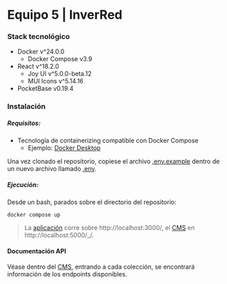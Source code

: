 # Equipo 5 | InverRed

### Stack tecnológico

- Docker v^24.0.0
  - Docker Compose v3.9
- React v^18.2.0
  - Joy UI v^5.0.0-beta.12
  - MUI Icons v^5.14.16
- PocketBase v0.19.4

### Instalación

##### Requisitos:

- Tecnología de containerizing compatible con Docker Compose
  - Ejemplo: [Docker Desktop](https://www.docker.com/products/docker-desktop/)

Una vez clonado el repositorio, copiese el archivo [.env.example](/.env.example) dentro de un nuevo archivo llamado [.env](/.env).

##### Ejecución:

Desde un bash, parados sobre el directorio del repositorio:

```
docker compose up
```

> La [aplicación](http://localhost:3000/acerca-de) corre sobre http://localhost:3000/, el [CMS](http://localhost:5000/_/) en http://localhost:5000/\_/.

#### Documentación API

Véase dentro del [CMS](http://localhost:5000/_), entrando a cada colección, se encontrará información de los endpoints disponibles.
